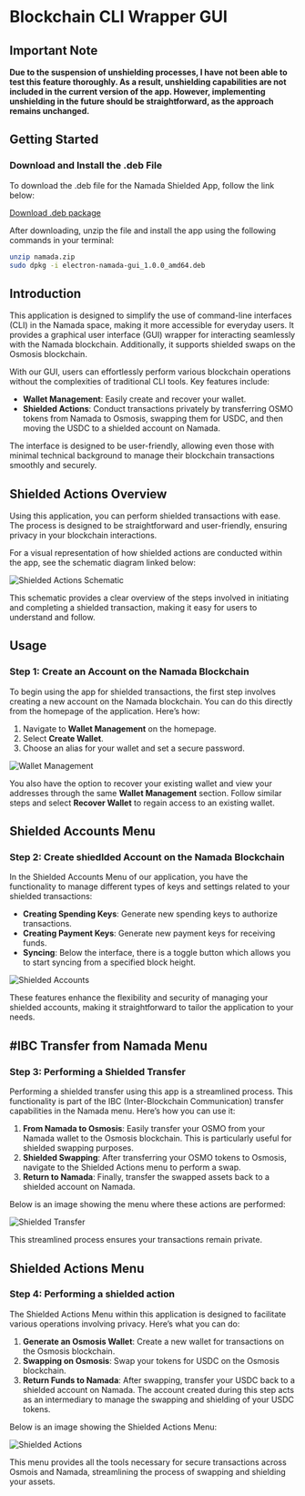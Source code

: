 # Blockchain CLI Wrapper GUI

## Important Note

**Due to the suspension of unshielding processes, I have not been able to test this feature thoroughly. As a result, unshielding capabilities are not included in the current version of the app. However, implementing unshielding in the future should be straightforward, as the approach remains unchanged.**

## Getting Started

### Download and Install the .deb File

To download the .deb file for the Namada Shielded App, follow the link below:

[Download .deb package](https://namadawallet.nodeworld.xyz/namada.zip)

After downloading, unzip the file and install the app using the following commands in your terminal:

```bash
unzip namada.zip
sudo dpkg -i electron-namada-gui_1.0.0_amd64.deb
```

## Introduction

This application is designed to simplify the use of command-line interfaces (CLI) in the Namada space, making it more accessible for everyday users. It provides a graphical user interface (GUI) wrapper for interacting seamlessly with the Namada blockchain. Additionally, it supports shielded swaps on the Osmosis blockchain.

With our GUI, users can effortlessly perform various blockchain operations without the complexities of traditional CLI tools. Key features include:

- **Wallet Management**: Easily create and recover your wallet.
- **Shielded Actions**: Conduct transactions privately by transferring OSMO tokens from Namada to Osmosis, swapping them for USDC, and then moving the USDC to a shielded account on Namada.

The interface is designed to be user-friendly, allowing even those with minimal technical background to manage their blockchain transactions smoothly and securely.

## Shielded Actions Overview

Using this application, you can perform shielded transactions with ease. The process is designed to be straightforward and user-friendly, ensuring privacy in your blockchain interactions.

For a visual representation of how shielded actions are conducted within the app, see the schematic diagram linked below:

![Shielded Actions Schematic](/images/shematic.jpg)

This schematic provides a clear overview of the steps involved in initiating and completing a shielded transaction, making it easy for users to understand and follow.

## Usage

### Step 1: Create an Account on the Namada Blockchain

To begin using the app for shielded transactions, the first step involves creating a new account on the Namada blockchain. You can do this directly from the homepage of the application. Here’s how:

1. Navigate to **Wallet Management** on the homepage.
2. Select **Create Wallet**.
3. Choose an alias for your wallet and set a secure password.

![Wallet Management](/images/wallet-management.jpg)

You also have the option to recover your existing wallet and view your addresses through the same **Wallet Management** section. Follow similar steps and select **Recover Wallet** to regain access to an existing wallet.

## Shielded Accounts Menu

### Step 2: Create shiedlded Account on the Namada Blockchain

In the Shielded Accounts Menu of our application, you have the functionality to manage different types of keys and settings related to your shielded transactions:

- **Creating Spending Keys**: Generate new spending keys to authorize transactions.
- **Creating Payment Keys**: Generate new payment keys for receiving funds.
- **Syncing**: Below the interface, there is a toggle button which allows you to start syncing from a specified block height.

![Shielded Accounts](/images/shielded-accounts.jpg)

These features enhance the flexibility and security of managing your shielded accounts, making it straightforward to tailor the application to your needs.

## #IBC Transfer from Namada Menu

### Step 3: Performing a Shielded Transfer

Performing a shielded transfer using this app is a streamlined process. This functionality is part of the IBC (Inter-Blockchain Communication) transfer capabilities in the Namada menu. Here’s how you can use it:

1. **From Namada to Osmosis**: Easily transfer your OSMO from your Namada wallet to the Osmosis blockchain. This is particularly useful for shielded swapping purposes.
2. **Shielded Swapping**: After transferring your OSMO tokens to Osmosis, navigate to the Shielded Actions menu to perform a swap.
3. **Return to Namada**: Finally, transfer the swapped assets back to a shielded account on Namada.

Below is an image showing the menu where these actions are performed:

![Shielded Transfer](/images/shielded-transfer.jpg)

This streamlined process ensures your transactions remain private.

## Shielded Actions Menu

### Step 4: Performing a shielded action

The Shielded Actions Menu within this application is designed to facilitate various operations involving privacy. Here’s what you can do:

1. **Generate an Osmosis Wallet**: Create a new wallet for transactions on the Osmosis blockchain.
2. **Swapping on Osmosis**: Swap your tokens for USDC on the Osmosis blockchain.
3. **Return Funds to Namada**: After swapping, transfer your USDC back to a shielded account on Namada. The account created during this step acts as an intermediary to manage the swapping and shielding of your USDC tokens.

Below is an image showing the Shielded Actions Menu:

![Shielded Actions](/images/shielded-actions.jpg)

This menu provides all the tools necessary for secure transactions across Osmois and Namada, streamlining the process of swapping and shielding your assets.

```

```
